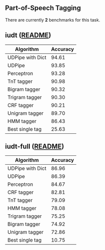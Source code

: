 ## Part-of-Speech Tagging

There are currently **2** benchmarks for this task.

## iudt ([README](../../datasets/iudt/README.md))
|Algorithm|Accuracy|
|---|---|
|UDPipe with Dict|94.61|
|UDPipe|93.85|
|Perceptron|93.28|
|TnT tagger|90.98|
|Bigram tagger|90.32|
|Trigram tagger|90.30|
|CRF tagger|90.21|
|Unigram tagger|89.70|
|HMM tagger|86.43|
|Best single tag|25.63|

## iudt-full ([README](../../datasets/iudt/README.md))
|Algorithm|Accuracy|
|---|---|
|UDPipe with Dict|86.96|
|UDPipe|86.39|
|Perceptron|84.67|
|CRF tagger|82.81|
|TnT tagger|79.09|
|HMM tagger|78.08|
|Trigram tagger|75.25|
|Bigram tagger|74.92|
|Unigram tagger|72.86|
|Best single tag|10.75|
